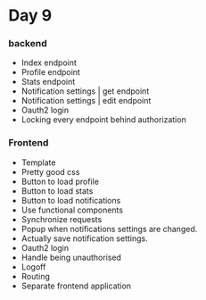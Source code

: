 # Day 9

### backend
- Index endpoint
- Profile endpoint
- Stats endpoint
- Notification settings | get endpoint
- Notification settings | edit endpoint
- Oauth2 login
- Locking every endpoint behind authorization

### Frontend
- Template
- Pretty good css
- Button to load profile
- Button to load stats
- Button to load notifications
- Use functional components
- Synchronize requests
- Popup when notifications settings are changed.
- Actually save notification settings.
- Oauth2 login
- Handle being unauthorised
- Logoff
- Routing
- Separate frontend application
